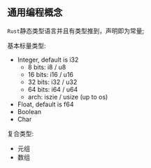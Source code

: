 ## 通用编程概念

`Rust`静态类型语言并且有类型推到，声明即为常量;

基本标量类型:
- Integer, default is i32
  - 8 bits: i8 / u8
  - 16 bits: i16 / u16
  - 32 bits: i32 / u32
  - 64 bits: i64 / u64
  - arch: iszie / usize  (up to os)
- Float, default is f64
- Boolean
- Char

复合类型:
- 元组
- 数组
